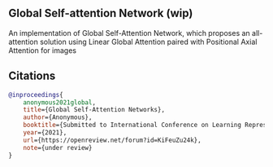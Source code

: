 ## Global Self-attention Network (wip)

An implementation of Global Self-Attention Network, which proposes an all-attention solution using Linear Global Attention paired with Positional Axial Attention for images

## Citations

```bibtex
@inproceedings{
    anonymous2021global,
    title={Global Self-Attention Networks},
    author={Anonymous},
    booktitle={Submitted to International Conference on Learning Representations},
    year={2021},
    url={https://openreview.net/forum?id=KiFeuZu24k},
    note={under review}
}
```
